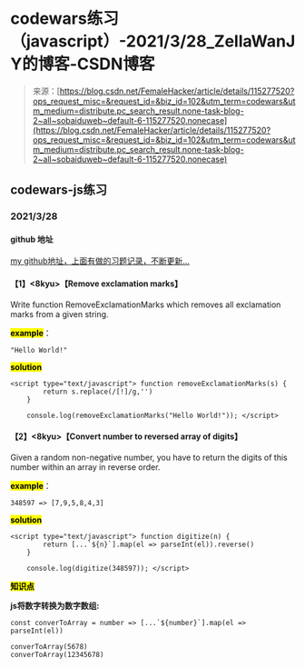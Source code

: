<!--yml
category: codewars
date: 2022-08-13 11:46:38
-->

# codewars练习（javascript）-2021/3/28_ZellaWanJY的博客-CSDN博客

> 来源：[https://blog.csdn.net/FemaleHacker/article/details/115277520?ops_request_misc=&request_id=&biz_id=102&utm_term=codewars&utm_medium=distribute.pc_search_result.none-task-blog-2~all~sobaiduweb~default-6-115277520.nonecase](https://blog.csdn.net/FemaleHacker/article/details/115277520?ops_request_misc=&request_id=&biz_id=102&utm_term=codewars&utm_medium=distribute.pc_search_result.none-task-blog-2~all~sobaiduweb~default-6-115277520.nonecase)

## codewars-js练习

### 2021/3/28

#### github 地址

[my github地址，上面有做的习题记录，不断更新…](https://github.com/Mszmy/Codewars/)

#### 【1】<8kyu>【Remove exclamation marks】

Write function RemoveExclamationMarks which removes all exclamation marks from a given string.

**<mark>example</mark>**：

```
"Hello World!" 
```

<mark>**solution**</mark>

```
<script type="text/javascript"> function removeExclamationMarks(s) {
		return s.replace(/[!]/g,'')
	}

    console.log(removeExclamationMarks("Hello World!")); </script> 
```

#### 【2】<8kyu>【Convert number to reversed array of digits】

Given a random non-negative number, you have to return the digits of this number within an array in reverse order.

**<mark>example</mark>**：

```
348597 => [7,9,5,8,4,3] 
```

<mark>**solution**</mark>

```
<script type="text/javascript"> function digitize(n) {
		return [...`${n}`].map(el => parseInt(el)).reverse()
	}

    console.log(digitize(348597)); </script> 
```

**<mark>知识点</mark>**

**js将数字转换为数字数组:**

```
const converToArray = number => [...`${number}`].map(el => parseInt(el))

converToArray(5678) 
converToArray(12345678) 
```